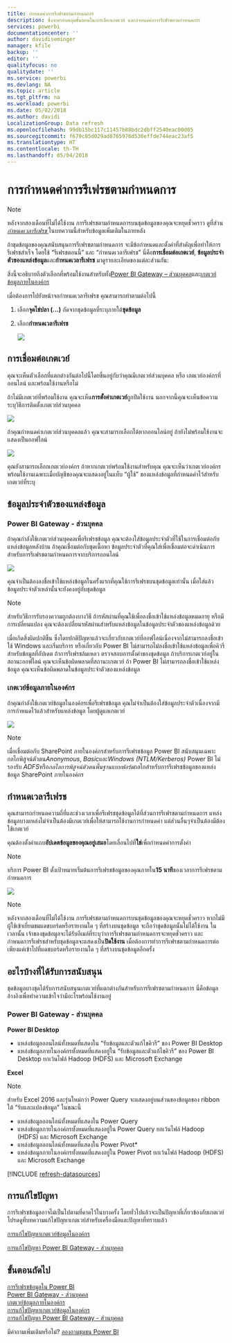 ```yaml
---
title: กำหนดค่าการรีเฟรชตามกำหนดการ
description: ซึ่งจะครอบคลุมขั้นตอนในการเลือกเกตเวย์ และกำหนดค่าการรีเฟรชตามกำหนดการ
services: powerbi
documentationcenter: ''
author: davidiseminger
manager: kfile
backup: ''
editor: ''
qualityfocus: no
qualitydate: ''
ms.service: powerbi
ms.devlang: NA
ms.topic: article
ms.tgt_pltfrm: na
ms.workload: powerbi
ms.date: 05/02/2018
ms.author: davidi
LocalizationGroup: Data refresh
ms.openlocfilehash: 99db15bc117c11457b88bdc2dbff2540eac00d05
ms.sourcegitcommit: f679c05d029ad0765976d530effde744eac23af5
ms.translationtype: HT
ms.contentlocale: th-TH
ms.lasthandoff: 05/04/2018
---
```

# <a name="configuring-scheduled-refresh"></a>การกำหนดค่าการรีเฟรชตามกำหนดการ

>[!NOTE]
>หลังจากสองเดือนที่ไม่ได้ใช้งาน การรีเฟรชตามกำหนดการบนชุดข้อมูลของคุณจะหยุดชั่วคราว ดูที่ส่วน[ *กำหนดเวลารีเฟรช* ](#schedule-refresh)ในบทความนี้สำหรับข้อมูลเพิ่มเติมในภายหลัง
> 
> 

ถ้าชุดข้อมูลของคุณสนับสนุนการรีเฟรชตามกำหนดการ จะมีข้อกำหนดและตั้งค่าที่สำคัญเพื่อทำให้การรีเฟรชสำเร็จ โดยใช้ “รีเฟรชตอนนี้” และ “กำหนดเวลารีเฟรช” นี่คือ**การเชื่อมต่อเกตเวย์**, **ข้อมูลประจำตัวของแหล่งข้อมูล**และ**กำหนดเวลารีเฟรช** มาดูรายละเอียดของแต่ละส่วนกัน:

สิ่งนี้จะอธิบายถึงตัวเลือกที่พร้อมใช้งานสำหรับทั้ง[Power BI Gateway – ส่วนบุคคล](personal-gateway.md)และ[เกตเวย์ข้อมูลภายในองค์กร](service-gateway-onprem.md)

เมื่อต้องการไปยังหน้าจอกำหนดเวลารีเฟรช คุณสามารถทำตามต่อไปนี้

1. เลือก**จุดไข่ปลา (...)** ถัดจากชุดข้อมูลที่ระบุภายใต้**ชุดข้อมูล**
2. เลือก**กำหนดเวลารีเฟรช**
   
    ![](media/refresh-scheduled-refresh/dataset-menu.png)

## <a name="gateway-connection"></a>การเชื่อมต่อเกตเวย์
คุณจะเห็นตัวเลือกที่แตกต่างกันต่อไปนี้โดยขึ้นอยู่กับว่าคุณมีเกตเวย์ส่วนบุคคล หรือ เกตเวย์องค์กรที่ออนไลน์ และพร้อมใช้งานหรือไม่

ถ้าไม่มีเกตเวย์ที่พร้อมใช้งาน คุณจะเห็น**การตั้งค่าเกตเวย์**ถูกปิดใช้งาน นอกจากนี้คุณจะเห็นข้อความระบุวิธีการติดตั้งเกตเวย์ส่วนบุคคล

![](media/refresh-scheduled-refresh/gateway-not-configured.png)

ถ้าคุณกำหนดค่าเกตเวย์ส่วนบุคคลแล้ว คุณจะสามารถเลือกได้หากออนไลน์อยู่ ถ้ายังไม่พร้อมใช้งานจะแสดงเป็นออฟไลน์

![](media/refresh-scheduled-refresh/gateway-connection.png)

คุณยังสามารถเลือกเกตเวย์องค์กร ถ้าหากเกตเวย์พร้อมใช้งานสำหรับคุณ คุณจะเห็นว่าเกตเวย์องค์กรพร้อมใช้งานเฉพาะเมื่อบัญชีของคุณจะแสดงอยู่ในแท็บ “ผู้ใช้” ของแหล่งข้อมูลที่กำหนดค่าไว้สำหรับเกตเวย์ที่ระบุ

## <a name="data-source-credentials"></a>ข้อมูลประจำตัวของแหล่งข้อมูล
### <a name="power-bi-gateway---personal"></a>Power BI Gateway - ส่วนบุคคล
ถ้าคุณกำลังใช้เกตเวย์ส่วนบุคคลเพื่อรีเฟรชข้อมูล คุณจะต้องใส่ข้อมูลประจำตัวที่ใช้ในการเชื่อมต่อกับแหล่งข้อมูลหลังบ้าน ถ้าคุณเชื่อมต่อกับชุดเนื้อหา ข้อมูลประจำตัวที่คุณใส่เพื่อเชื่อมต่อจะดำเนินการสำหรับการรีเฟรชตามกำหนดการจากบริการออนไลน์

![](media/refresh-scheduled-refresh/data-source-credentials-pgw.png)

คุณจำเป็นต้องลงชื่อเข้าใช้แหล่งข้อมูลในครั้งแรกที่คุณใช้การรีเฟรชบนชุดข้อมูลเท่านั้น เมื่อใส่แล้ว ข้อมูลประจำตัวเหล่านั้นจะยังคงอยู่กับชุดข้อมูล

> [!NOTE]
> สำหรับวิธีการรับรองความถูกต้องบางวิธี ถ้ารหัสผ่านที่คุณใช้เพื่อลงชื่อเข้าใช้แหล่งข้อมูลหมดอายุ หรือมีการเปลี่ยนแปลง คุณจะต้องเปลี่ยนรหัสผ่านสำหรับแหล่งข้อมูลในข้อมูลประจำตัวของแหล่งข้อมูลด้วย
> 
> 

เมื่อเกิดสิ่งผิดปกติขึ้น ซึ่งโดยปกติปัญหาแล้วจะเกี่ยวกับเกตเวย์ที่ออฟไลน์เนื่องจากไม่สามารถลงชื่อเข้าใช้ Windows และเริ่มบริการ หรือเกี่ยวกับ Power BI ไม่สามารถไม่ลงชื่อเข้าใช้แหล่งข้อมูลเพื่อคิวรีสำหรับข้อมูลที่อัปเดต ถ้าการรีเฟรชล้มเหลว ตรวจสอบการตั้งค่าของชุดข้อมูล ถ้าบริการเกตเวย์อยู่ในสถานะออฟไลน์ คุณจะเห็นข้อผิดพลาดที่สถานะเกตเวย์ ถ้า Power BI ไม่สามารถลงชื่อเข้าใช้แหล่งข้อมูล คุณจะเห็นข้อผิดพลาดในข้อมูลประจำตัวของแหล่งข้อมูล

### <a name="on-premises-data-gateway"></a>เกตเวย์ข้อมูลภายในองค์กร
ถ้าคุณกำลังใช้เกตเวย์ข้อมูลในองค์กรเพื่อรีเฟรชข้อมูล คุณไม่จำเป็นต้องใส่ข้อมูลประจำตัวเนื่องจากมีการกำหนดไว้แล้วสำหรับแหล่งข้อมูล โดยผู้ดูแลเกตเวย์

![](media/refresh-scheduled-refresh/data-source-credentials-egw.png)

> [!NOTE]
> เมื่อเชื่อมต่อกับ SharePoint ภายในองค์กรสำหรับการรีเฟรชข้อมูล Power BI สนับสนุนเฉพาะกลไกพิสูจน์ตัวตน*Anonymous*, *Basic*และ*Windows (NTLM/Kerberos)* Power BI ไม่รองรับ *ADFS*หรือ*กลไลการพิสูจน์ตัวตนพื้นฐานแบบฟอร์ม*กลไกสำหรับการรีเฟรชข้อมูลของแหล่งข้อมูล SharePoint ภายในองค์กร
> 
> 

## <a name="schedule-refresh"></a>กำหนดเวลารีเฟรช
คุณสามารถกำหนดความถี่ที่และช่วงเวลาเพื่อรีเฟรชชุดข้อมูลได้ที่ส่วนการรีเฟรชตามกำหนดการ แหล่งข้อมูลบางแหล่งไม่จำเป็นต้องมีเกตเวย์เพื่อให้สามารถใช้งานการกำหนดค่า แต่ส่วนอื่นๆจำเป็นต้องมีต้องใช้เกตเวย์

คุณต้องตั้งค่าแถบ**อัปเดตข้อมูลของคุณอยู่เสมอ**โดยเลื่อนไปที่**ใช่**เพื่อกำหนดค่าการตั้งค่า

> [!NOTE]
> บริการ Power BI ตั้งเป้าหมายเริ่มต้นการรีเฟรชข้อมูลของคุณภายใน**15 นาที**ของเวลาการรีเฟรชตามกำหนดการ
> 
> 

![](media/refresh-scheduled-refresh/scheduled-refresh.png)

> [!NOTE]
> หลังจากสองเดือนที่ไม่ได้ใช้งาน การรีเฟรชตามกำหนดการบนชุดข้อมูลของคุณจะหยุดชั่วคราว หากไม่มีผู้ใช้เข้าเยี่ยมชมแดชบอร์ดหรือรายงานใด ๆ ที่สร้างบนชุดข้อมูล จะถือว่าชุดข้อมูลนั้นไม่ได้ใช้งาน ในเวลานั้น เจ้าของชุดข้อมูลจะได้รับอีเมล์ที่ระบุว่าการรีเฟรชตามกำหนดการจะหยุดชั่วคราว และกำหนดการรีเฟรชสำหรับชุดข้อมูลจะแสดงเป็น**ปิดใช้งาน** เมื่อต้องการทำการรีเฟรชตามกำหนดการต่อ เพียงแค่เข้าไปที่แดชบอร์ดหรือรายงานใด ๆ ที่สร้างบนชุดข้อมูลอีกครั้ง
> 
> 

## <a name="whats-supported"></a>อะไรบ้างที่ได้รับการสนับสนุน
ชุดข้อมูลบางชุดได้รับการสนับสนุนเกตเวย์ที่แตกต่างกันสำหรับการรีเฟรชตามกำหนดการ นี่คือข้อมูลอ้างอิงเพื่อทำความเข้าใจว่ามีอะไรพร้อมใช้งานอยู่

### <a name="power-bi-gateway---personal"></a>Power BI Gateway - ส่วนบุคคล
**Power BI Desktop**

* แหล่งข้อมูลออนไลน์ทั้งหมดที่แสดงใน “รับข้อมูลและตัวแก้ไขคิวรี” ของ Power BI Desktop
* แหล่งข้อมูลภายในองค์กรทั้งหมดที่แสดงอยู่ใน “รับข้อมูลและตัวแก้ไขคิวรี” ของ Power BI Desktop ยกเว้นไฟล์ Hadoop (HDFS) และ Microsoft Exchange

**Excel**

> [!NOTE]
> สำหรับ Excel 2016 และรุ่นใหม่กว่า Power Query จะแสดงอยู่บนส่วนของข้อมูลของ ribbon ใต้ “รับและแปลงข้อมูล” ในขณะนี้
> 
> 

* แหล่งข้อมูลออนไลน์ทั้งหมดที่แสดงใน Power Query
* แหล่งข้อมูลภายในองค์กรทั้งหมดที่แสดงอยู่ใน Power Query ยกเว้นไฟล์ Hadoop (HDFS) และ Microsoft Exchange
* แหล่งข้อมูลออนไลน์ทั้งหมดที่แสดงใน Power Pivot\*
* แหล่งข้อมูลภายในองค์กรทั้งหมดที่แสดงอยู่ใน Power Pivot ยกเว้นไฟล์ Hadoop (HDFS) และ Microsoft Exchange

<!-- Refresh Data sources-->
[!INCLUDE [refresh-datasources](./includes/refresh-datasources.md)]

## <a name="troubleshooting"></a>การแก้ไขปัญหา
การรีเฟรชข้อมูลอาจไม่เป็นไปตามที่คาดไว้ในบางครั้ง โดยทั่วไปแล้วจะเป็นปัญหาที่เกี่ยวข้องกับเกตเวย์ โปรดดูที่บทความแก้ไขปัญหาเกตเวย์สำหรับเครื่องมือและปัญหาที่ทราบแล้ว

[การแก้ไขปัญหาเกตเวย์ข้อมูลในองค์กร](service-gateway-onprem-tshoot.md)

[การแก้ไขปัญหา Power BI Gateway - ส่วนบุคคล](service-admin-troubleshooting-power-bi-personal-gateway.md)

## <a name="next-steps"></a>ขั้นตอนถัดไป
[การรีเฟรชข้อมูลใน Power BI](refresh-data.md)  
[Power BI Gateway - ส่วนบุคคล](personal-gateway.md)  
[เกตเวย์ข้อมูลภายในองค์กร](service-gateway-onprem.md)  
[การแก้ไขปัญหาเกตเวย์ข้อมูลในองค์กร](service-gateway-onprem-tshoot.md)  
[การแก้ไขปัญหา Power BI Gateway - ส่วนบุคคล](service-admin-troubleshooting-power-bi-personal-gateway.md)  

มีคำถามเพิ่มเติมหรือไม่? [ลองถามชุมชน Power BI](http://community.powerbi.com/)

